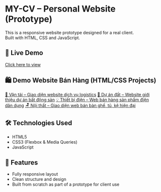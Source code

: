 # MY-CV – Personal Website (Prototype)

This is a responsive website prototype designed for a real client.  
Built with HTML, CSS and JavaScript.

## 🔗 Live Demo
[Click here to view](https://pnam11.github.io/MY-CV/index.html)

## 🛍️ Demo Website Bán Hàng (HTML/CSS Projects)

[🚛 Vận tải – Giao diện website dịch vụ logistics](https://pnam11.github.io/MY-CV/page1/index.html)
[🏡 Dự án đất – Website giới thiệu dự án bất động sản](https://pnam11.github.io/MY-CV/page2/index.html)
[💡 Thiết bị điện – Web bán hàng sản phẩm điện dân dụng](https://pnam11.github.io/MY-CV/page3/index.html)
[🪑 Nội thất – Giao diện web bán bàn ghế, tủ, kệ hiện đại](https://pnam11.github.io/MY-CV/page4/index.html)

## 🛠 Technologies Used
- HTML5
- CSS3 (Flexbox & Media Queries)
- JavaScript

## 📌 Features
- Fully responsive layout
- Clean structure and design
- Built from scratch as part of a prototype for client use


